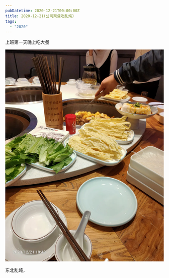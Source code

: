 ```yaml
---
pubDatetime: 2020-12-21T00:00:00Z
title: 2020-12-21(公司聚餐吃乱炖)
tags:
  - "2020"
---
```


上班第一天晚上吃大餐

![](../../img/6904315-29b345d2bd9caf59.jpg)

东北乱炖，
